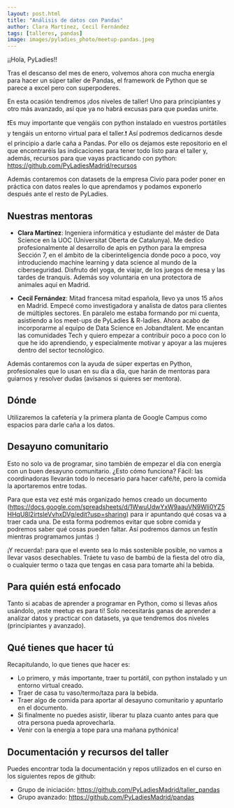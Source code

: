 ```yaml
---
layout: post.html
title: "Análisis de datos con Pandas"
author: Clara Martínez, Cecil Fernández
tags: [talleres, pandas]
image: images/pyladies_photo/meetup-pandas.jpeg
---
```


¡¡Hola, PyLadies!!

Tras el descanso del mes de enero, volvemos ahora con mucha energía para hacer un súper taller de Pandas, el framework de Python que se parece a excel pero con superpoderes.

En esta ocasión tendremos ¡dos niveles de taller! Uno para principiantes y otro más avanzado, así que ya no habrá excusas para que puedas unirte.

❗Es muy importante que vengáis con python instalado en vuestros portátiles y tengáis un entorno virtual para el taller.❗ Así podremos dedicarnos desde el principio a darle caña a Pandas. Por ello os dejamos este repositorio en el que encontraréis las indicaciones para tener todo listo para el taller y, además, recursos para que vayas practicando con python: https://github.com/PyLadiesMadrid/recursos

Además contaremos con datasets de la empresa Civio para poder poner en práctica con datos reales lo que aprendamos y podamos exponerlo después ante el resto de PyLadies.

## Nuestras mentoras

- **Clara Martínez**: Ingeniera informática y estudiante del máster de Data Science en la UOC (Universitat Oberta de Catalunya). Me dedico profesionalmente al desarrollo de apis en python para la empresa Sección 7, en el ámbito de la ciberinteligencia donde poco a poco, voy introduciendo machine learning y data science al mundo de la ciberseguridad.
Disfruto del yoga, de viajar, de los juegos de mesa y las tardes de tranquis. Además soy voluntaria en una protectora de animales aquí en Madrid.

- **Cecil Fernández**: Mitad francesa mitad española, llevo ya unos 15 años en Madrid. Empecé como investigadora y analista de datos para clientes de múltiples sectores. En paralelo me estaba formando por mi cuenta, asistiendo a los meet-ups de PyLadies & R-ladies. Ahora acabo de incorporarme al equipo de Data Science en Jobandtalent. Me encantan las comunidades Tech y quiero empezar a contribuir poco a poco con lo que he ido aprendiendo, y especialmente motivar y apoyar a las mujeres dentro del sector tecnológico.

Además contaremos con la ayuda de súper expertas en Python, profesionales que lo usan en su día a día, que harán de mentoras para guiarnos y resolver dudas (avísanos si quieres ser mentora).

## Dónde

Utilizaremos la cafetería y la primera planta de Google Campus como espacios para darle caña a los datos.

## Desayuno comunitario

Esto no solo va de programar, sino también de empezar el día con energía con un buen desayuno comunitario. ¿Esto cómo funciona? Fácil: las coordinadoras llevarán todo lo necesario para hacer café/té, pero la comida la aportaremos entre todas.

Para que esta vez esté más organizado hemos creado un documento (https://docs.google.com/spreadsheets/d/1WwuUdwYxW9aauVN9Wli0YZ5HHqU8l2irtsIeVvhxDVg/edit?usp=sharing) para ir apuntando qué cosas va a traer cada una. De esta forma podremos evitar que sobre comida y podremos saber qué cosas pueden faltar. Así podremos darnos un festín mientras programamos juntas :)

¡Y recuerda!: para que el evento sea lo más sostenible posible, no vamos a llevar vasos desechables. Tráete tu vaso de bambú de la fiesta del otro día, o cualquier termo o taza que tengas en casa para tomarte ahí la bebida.

## Para quién está enfocado

Tanto si acabas de aprender a programar en Python, como si llevas años usándolo, ¡este meetup es para ti! Solo necesitarás ganas de aprender a analizar datos y practicar con datasets, ya que tendremos dos niveles (principiantes y avanzado).

## Qué tienes que hacer tú

Recapitulando, lo que tienes que hacer es:
- Lo primero, y más importante, traer tu portátil, con python instalado y un entorno virtual creado.
- Traer de casa tu vaso/termo/taza para la bebida.
- Traer algo de comida para aportar al desayuno comunitario y apuntarlo en el documento.
- Si finalmente no puedes asistir, liberar tu plaza cuanto antes para que otra persona pueda aprovecharla.
- Venir con la energía a tope para una mañana pythónica!


## Documentación y recursos del taller

Puedes encontrar toda la documentación y repos utilizados en el curso en los siguientes
repos de github:
- Grupo de iniciación: https://github.com/PyLadiesMadrid/taller_pandas
- Grupo avanzado: https://github.com/PyLadiesMadrid/pandas